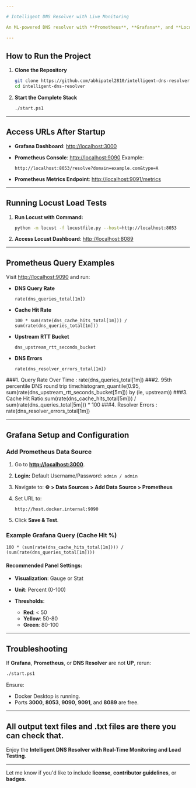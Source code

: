 ```yaml
---

# Intelligent DNS Resolver with Live Monitoring

An ML-powered DNS resolver with **Prometheus**, **Grafana**, and **Locust** for live monitoring and load testing.

---
```


## How to Run the Project

1. **Clone the Repository**

   ```bash
   git clone https://github.com/abhipatel2810/intelligent-dns-resolver.git
   cd intelligent-dns-resolver
   ```

2. **Start the Complete Stack**

   ```bash
   ./start.ps1
   ```

---

## Access URLs After Startup

* **Grafana Dashboard**: [http://localhost:3000](http://localhost:3000)
* **Prometheus Console**: [http://localhost:9090](http://localhost:9090)
  Example:

  ```
  http://localhost:8053/resolve?domain=example.com&type=A
  ```
* **Prometheus Metrics Endpoint**: [http://localhost:9091/metrics](http://localhost:9091/metrics)

---

## Running Locust Load Tests

1. **Run Locust with Command:**

   ```bash
   python -m locust -f locustfile.py --host=http://localhost:8053
   ```

2. **Access Locust Dashboard**:
   [http://localhost:8089](http://localhost:8089)

---

## Prometheus Query Examples

Visit [http://localhost:9090](http://localhost:9090) and run:

* **DNS Query Rate**

  ```promql
  rate(dns_queries_total[1m])
  ```

* **Cache Hit Rate**

  ```promql
  100 * sum(rate(dns_cache_hits_total[1m])) / sum(rate(dns_queries_total[1m]))
  ```

* **Upstream RTT Bucket**

  ```promql
  dns_upstream_rtt_seconds_bucket
  ```

* **DNS Errors**

  ```promql
  rate(dns_resolver_errors_total[1m])
  ```

###1. Query Rate Over Time : rate(dns_queries_total[1m])
###2. 95th percentile DNS round trip time:histogram_quantile(0.95, sum(rate(dns_upstream_rtt_seconds_bucket[5m])) by (le, upstream))
###3. Cache Hit Ratio:sum(rate(dns_cache_hits_total[5m])) / sum(rate(dns_queries_total[5m])) * 100
###4. Resolver Errors : rate(dns_resolver_errors_total[1m])




---

## Grafana Setup and Configuration

### Add Prometheus Data Source

1. Go to **[http://localhost:3000](http://localhost:3000)**.
2. **Login:**
   Default Username/Password: `admin / admin`
3. Navigate to:
   **⚙️  > Data Sources > Add Data Source > Prometheus**
4. Set URL to:

   ```
   http://host.docker.internal:9090
   ```
5. Click **Save & Test**.

### Example Grafana Query (Cache Hit %)

```promql
100 * (sum(rate(dns_cache_hits_total[1m]))) / (sum(rate(dns_queries_total[1m])))
```

#### Recommended Panel Settings:

* **Visualization**: Gauge or Stat
* **Unit**: Percent (0-100)
* **Thresholds**:

  * **Red**: < 50
  * **Yellow**: 50-80
  * **Green**: 80-100

---

## Troubleshooting

If **Grafana**, **Prometheus**, or **DNS Resolver** are not **UP**, rerun:

```bash
./start.ps1
```

Ensure:

* Docker Desktop is running.
* Ports **3000**, **8053**, **9090**, **9091**, and **8089** are free.

---

## All output text files and .txt files are there you can check that.

Enjoy the **Intelligent DNS Resolver with Real-Time Monitoring and Load Testing**.

---

Let me know if you'd like to include **license**, **contributor guidelines**, or **badges**.
